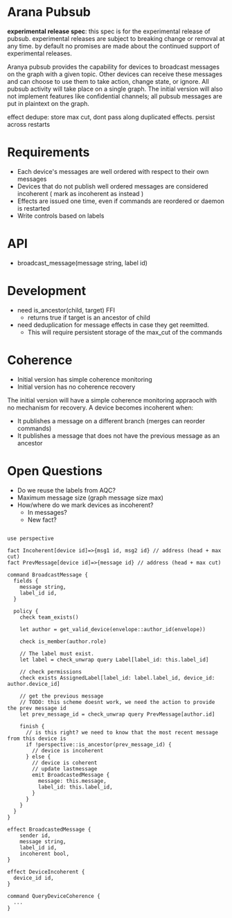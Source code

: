 # Arana Pubsub

**experimental release spec**: this spec is for the experimental release of pubsub. 
experimental releases are subject to breaking change or removal at any time. by default
no promises are made about the continued support of experimental releases.

Aranya pubsub provides the capability for devices to broadcast messages on the graph with 
a given topic. Other devices can receive these messages and can choose to use them to take 
action, change state, or ignore. All pubsub activity will take place on a single graph. The 
initial version will also not implement features like confidential channels; all pubsub messages 
are put in plaintext on the graph.


effect dedupe: store max cut, dont pass along duplicated effects. persist across restarts


# Requirements

- Each device's messages are well ordered with respect to their own messages
- Devices that do not publish well ordered messages are considered incoherent ( mark as incoherent as instead )
- Effects are issued one time, even if commands are reordered or daemon is restarted
- Write controls based on labels

# API

- broadcast_message(message string, label id)

# Development

- need is_ancestor(child, target) FFI
  - returns true if target is an ancestor of child
- need deduplication for message effects in case they get reemitted.
  - This will require persistent storage of the max_cut of the commands


# Coherence

- Initial version has simple coherence monitoring
- Initial version has no coherence recovery

The initial version will have a simple coherence monitoring appraoch with no mechanism for 
recovery. A device becomes incoherent when:

- It publishes a message on a different branch (merges can reorder commands)
- It publishes a message that does not have the previous message as an ancestor


# Open Questions

- Do we reuse the labels from AQC?
- Maximum message size (graph message size max)
- How/where do we mark devices as incoherent? 
  - In messages?
  - New fact?

```policy

use perspective 

fact Incoherent[device id]=>{msg1 id, msg2 id} // address (head + max cut)
fact PrevMessage[device id]=>{message id} // address (head + max cut)

command BroadcastMessage {
  fields {
    message string,
    label_id id,
  }

  policy {
    check team_exists()

    let author = get_valid_device(envelope::author_id(envelope))

    check is_member(author.role)

    // The label must exist.
    let label = check_unwrap query Label[label_id: this.label_id]

    // check permissions
    check exists AssignedLabel[label_id: label.label_id, device_id: author.device_id]

    // get the previous message
    // TODO: this scheme doesnt work, we need the action to provide the prev message id
    let prev_message_id = check_unwrap query PrevMessage[author.id]
  
    finish {
      // is this right? we need to know that the most recent message from this device is 
      if !perspective::is_ancestor(prev_message_id) {
        // device is incoherent
      } else {
        // device is coherent
        // update lastmessage
        emit BroadcastedMessage {
          message: this.message,
          label_id: this.label_id,
        }
      }
    }
  }
}

effect BroadcastedMessage {
    sender id,
    message string,
    label_id id,
    incoherent bool,
}

effect DeviceIncoherent {
  device_id id,
}

command QueryDeviceCoherence {
  ...
}


```
